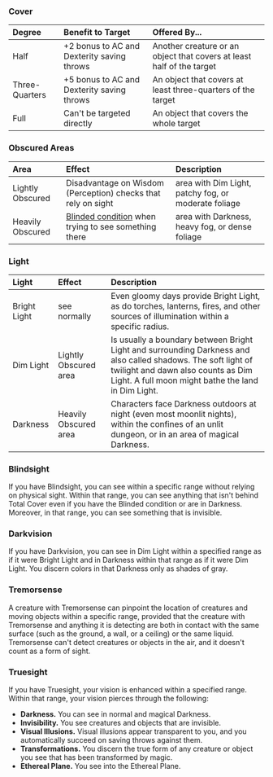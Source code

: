 
### Cover
| Degree         | Benefit to Target                          | Offered By...                                                         |
| :------------- | :----------------------------------------- | :-------------------------------------------------------------------- |
| Half           | +2 bonus to AC and Dexterity saving throws | Another creature or an object that covers at least half of the target |
| Three-Quarters | +5 bonus to AC and Dexterity saving throws | An object that covers at least three-quarters of the target           |
| Full           | Can't be targeted directly                 | An object that covers the whole target                                |


### Obscured Areas
| Area             | Effect                                                                   | Description                                          |
| :--------------- | :----------------------------------------------------------------------- | :--------------------------------------------------- |
| Lightly Obscured | Disadvantage on Wisdom (Perception) checks that rely on sight            | area with Dim Light, patchy fog, or moderate foliage |
| Heavily Obscured | [Blinded condition](https://lolindhir.github.io/PnP/rules/glossary/condition_details) when trying to see something there | area with Darkness, heavy fog, or dense foliage      |


### Light
| Light        | Effect                | Description                                                                                                                                                                                               |
| :----------- | :-------------------- | :-------------------------------------------------------------------------------------------------------------------------------------------------------------------------------------------------------- |
| Bright Light | see normally          | Even gloomy days provide Bright Light, as do torches, lanterns, fires, and other sources of illumination within a specific radius.                                                                        |
| Dim Light    | Lightly Obscured area | Is usually a boundary between Bright Light and surrounding Darkness and also called shadows. The soft light of twilight and dawn also counts as Dim Light. A full moon might bathe the land in Dim Light. |
| Darkness     | Heavily Obscured area | Characters face Darkness outdoors at night (even most moonlit nights), within the confines of an unlit dungeon, or in an area of magical Darkness.                                                        |


### Blindsight
If you have Blindsight, you can see within a specific range without relying on physical sight. Within that range, you can see anything that isn't behind Total Cover even if you have the Blinded condition or are in Darkness. Moreover, in that range, you can see something that is invisible.


### Darkvision
If you have Darkvision, you can see in Dim Light within a specified range as if it were Bright Light and in Darkness within that range as if it were Dim Light. You discern colors in that Darkness only as shades of gray.


### Tremorsense
A creature with Tremorsense can pinpoint the location of creatures and moving objects within a specific range, provided that the creature with Tremorsense and anything it is detecting are both in contact with the same surface (such as the ground, a wall, or a ceiling) or the same liquid.
Tremorsense can't detect creatures or objects in the air, and it doesn't count as a form of sight.


### Truesight
If you have Truesight, your vision is enhanced within a specified range. Within that range, your vision pierces through the following:
* **Darkness.** You can see in normal and magical Darkness.
* **Invisibility.** You see creatures and objects that are invisible.
* **Visual Illusions.** Visual illusions appear transparent to you, and you automatically succeed on saving throws against them.
* **Transformations.** You discern the true form of any creature or object you see that has been transformed by magic.
* **Ethereal Plane.** You see into the Ethereal Plane.
